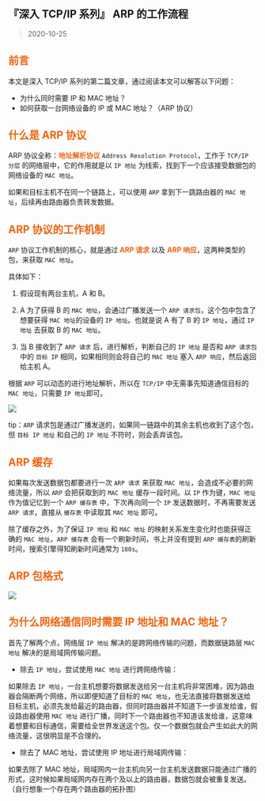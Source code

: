 ## 『深入 TCP/IP 系列』 ARP 的工作流程

> 2020-10-25

## <span id="top" class="color-font">前言</span>

本文是深入 TCP/IP 系列的第二篇文章，通过阅读本文可以解答以下问题：

+ 为什么同时需要 IP 和 MAC 地址？
+ 如何获取一台网络设备的 IP 或 MAC 地址？（ARP 协议）

## <span class="color-font">什么是 ARP 协议</span>

ARP 协议全称：<span class="color-font">**地址解析协议**</span> `Address Resolution Protocol`，工作于 `TCP/IP 分层` 的网络层中，它的作用就是以 `IP 地址` 为线索，找到下一个应该接受数据包的网络设备的 `MAC 地址`。

如果和目标主机不在同一个链路上，可以使用 `ARP` 拿到下一跳路由器的 `MAC 地址`，后续再由路由器负责转发数据。

## <span class="color-font">ARP 协议的工作机制</span>

`ARP` 协议工作机制的核心，就是通过 <span class="color-font">**ARP 请求**</span> 以及 <span class="color-font">**ARP 响应**</span>，这两种类型的包，来获取 `MAC 地址`。

具体如下：

1. 假设现有两台主机，A 和 B。

2. A 为了获得 B 的 `MAC 地址`，会通过广播发送一个 `ARP 请求包`，这个包中包含了想要获得 `MAC 地址`的设备的 `IP 地址`。也就是说 A 有了 B 的 `IP 地址`，通过 `IP 地址` 去获取 B 的 `MAC 地址`。

3. 当 B 接收到了 `ARP 请求` 后，进行解析，判断自己的 `IP 地址` 是否和 `ARP 请求包` 中的 `目标 IP` 相同，如果相同则会将自己的 `MAC 地址` 塞入 `ARP 响应`，然后返回给主机 A。

根据 `ARP` 可以动态的进行地址解析，所以在 `TCP/IP` 中无需事先知道通信目标的 `MAC 地址`，只需要 `IP 地址`即可。

![](/images/NetWork/ARP流程.png)

tip：`ARP` 请求包是通过广播发送的，如果同一链路中的其余主机也收到了这个包，但 `目标 IP 地址` 和自己的  `IP 地址` 不符时，则会丢弃该包。

## <span class="color-font">ARP 缓存</span>

如果每次发送数据包都要进行一次 `ARP 请求` 来获取 `MAC 地址`，会造成不必要的网络流量，所以 `ARP` 会把获取到的 `MAC 地址` 缓存一段时间。以 `IP` 作为键，`MAC 地址` 作为值记忆到一个 `ARP 缓存表` 中，下次再向同一个 `IP` 发送数据时，不再需要发送 `ARP 请求`，直接从 `缓存表` 中读取其 `MAC 地址` 即可。

除了缓存之外，为了保证 `IP 地址` 和 `MAC 地址` 的映射关系发生变化时也能获得正确的 `MAC 地址`，`ARP 缓存表` 会有一个刷新时间，书上并没有提到 `ARP 缓存表`的刷新时间，搜索引擎得知刷新时间通常为 `180s`。

## <span class="color-font">ARP 包格式</span>

![](/images/NetWork/ARP协议头格式.jpeg)

## <span class="color-font">为什么网络通信同时需要 IP 地址和 MAC 地址？</span>

<!-- 因为 MAC 地址并不具备层次性， -->

首先了解两个点，网络层 `IP 地址` 解决的是跨网络传输的问题，而数据链路层 `MAC 地址` 解决的是局域网传输问题。


+ 除去 `IP 地址`，尝试使用 `MAC 地址` 进行跨网络传输：

如果除去 `IP 地址`，一台主机想要将数据发送给另一台主机将非常困难，因为路由器会隔断两个网络，所以即便知道了目标的 `MAC 地址`，也无法直接将数据发送给目标主机，必须先发给最近的路由器，但同时路由器并不知道下一步该发给谁，假设路由器使用 `MAC 地址` 进行广播，同时下一个路由器也不知道该发给谁，这意味着想要和目标通信，需要给全世界发送这个包。仅一个数据包就会产生如此大的网络流量，这很明显是不合理的。

+ 除去了 MAC 地址，尝试使用 IP 地址进行局域网传输：

如果去除了 MAC 地址，局域网内一台主机向另一台主机发送数据只能通过广播的形式，这时候如果局域网内存在两个及以上的路由器，数据包就会被重复发送。（自行想象一个存在两个路由器的拓扑图）

<span class="color-font"></span>

<style>
.color-font {
    color:#ec6611;
}
</style>